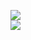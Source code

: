 [![](https://img.shields.io/badge/Made%20With-Github%20Spray-lightgrey.svg?style=for-the-badge&logo=github)](https://github.com/Annihil/github-spray#12692)  
[![](https://i.imgur.com/2DrTn0Z.gif)](https://github.com/Annihil/github-spray)